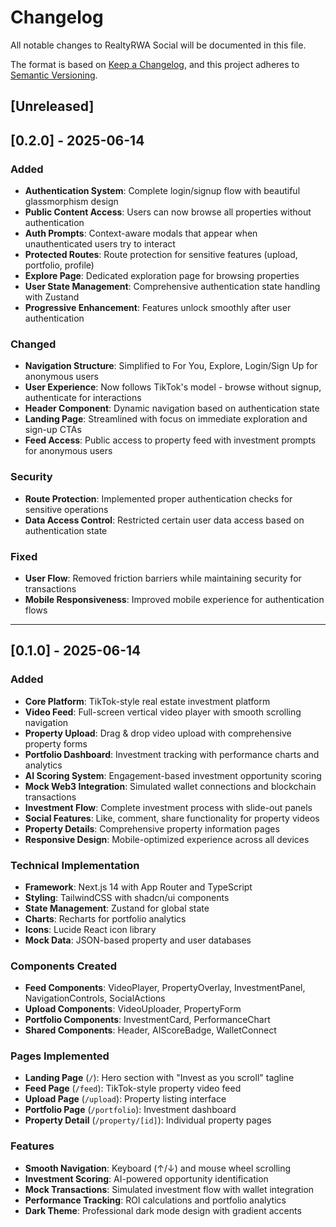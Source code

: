 # Changelog

All notable changes to RealtyRWA Social will be documented in this file.

The format is based on [Keep a Changelog](https://keepachangelog.com/en/1.0.0/),
and this project adheres to [Semantic Versioning](https://semver.org/spec/v2.0.0.html).

## [Unreleased]

## [0.2.0] - 2025-06-14

### Added
- **Authentication System**: Complete login/signup flow with beautiful glassmorphism design
- **Public Content Access**: Users can now browse all properties without authentication
- **Auth Prompts**: Context-aware modals that appear when unauthenticated users try to interact
- **Protected Routes**: Route protection for sensitive features (upload, portfolio, profile)
- **Explore Page**: Dedicated exploration page for browsing properties
- **User State Management**: Comprehensive authentication state handling with Zustand
- **Progressive Enhancement**: Features unlock smoothly after user authentication

### Changed
- **Navigation Structure**: Simplified to For You, Explore, Login/Sign Up for anonymous users
- **User Experience**: Now follows TikTok's model - browse without signup, authenticate for interactions
- **Header Component**: Dynamic navigation based on authentication state
- **Landing Page**: Streamlined with focus on immediate exploration and sign-up CTAs
- **Feed Access**: Public access to property feed with investment prompts for anonymous users

### Security
- **Route Protection**: Implemented proper authentication checks for sensitive operations
- **Data Access Control**: Restricted certain user data access based on authentication state

### Fixed
- **User Flow**: Removed friction barriers while maintaining security for transactions
- **Mobile Responsiveness**: Improved mobile experience for authentication flows

---

## [0.1.0] - 2025-06-14

### Added
- **Core Platform**: TikTok-style real estate investment platform
- **Video Feed**: Full-screen vertical video player with smooth scrolling navigation
- **Property Upload**: Drag & drop video upload with comprehensive property forms  
- **Portfolio Dashboard**: Investment tracking with performance charts and analytics
- **AI Scoring System**: Engagement-based investment opportunity scoring
- **Mock Web3 Integration**: Simulated wallet connections and blockchain transactions
- **Investment Flow**: Complete investment process with slide-out panels
- **Social Features**: Like, comment, share functionality for property videos
- **Property Details**: Comprehensive property information pages
- **Responsive Design**: Mobile-optimized experience across all devices

### Technical Implementation
- **Framework**: Next.js 14 with App Router and TypeScript
- **Styling**: TailwindCSS with shadcn/ui components
- **State Management**: Zustand for global state
- **Charts**: Recharts for portfolio analytics  
- **Icons**: Lucide React icon library
- **Mock Data**: JSON-based property and user databases

### Components Created
- **Feed Components**: VideoPlayer, PropertyOverlay, InvestmentPanel, NavigationControls, SocialActions
- **Upload Components**: VideoUploader, PropertyForm
- **Portfolio Components**: InvestmentCard, PerformanceChart
- **Shared Components**: Header, AIScoreBadge, WalletConnect

### Pages Implemented
- **Landing Page** (`/`): Hero section with "Invest as you scroll" tagline
- **Feed Page** (`/feed`): TikTok-style property video feed
- **Upload Page** (`/upload`): Property listing interface
- **Portfolio Page** (`/portfolio`): Investment dashboard
- **Property Detail** (`/property/[id]`): Individual property pages

### Features
- **Smooth Navigation**: Keyboard (↑/↓) and mouse wheel scrolling
- **Investment Scoring**: AI-powered opportunity identification
- **Mock Transactions**: Simulated investment flow with wallet integration
- **Performance Tracking**: ROI calculations and portfolio analytics
- **Dark Theme**: Professional dark mode design with gradient accents